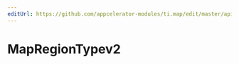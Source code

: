 ```yaml
---
editUrl: https://github.com/appcelerator-modules/ti.map/edit/master/apidoc/View.yml
---
```

# MapRegionTypev2

<TypeHeader/>

<ApiDocs/>
